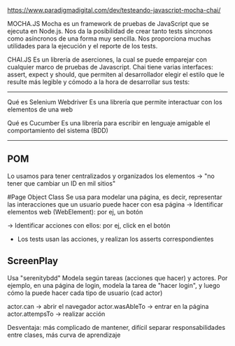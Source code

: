 https://www.paradigmadigital.com/dev/testeando-javascript-mocha-chai/

MOCHA.JS
Mocha es un framework de pruebas de JavaScript que se ejecuta en Node.js. 
Nos da la posibilidad de crear tanto tests síncronos como asíncronos de una forma muy sencilla. 
Nos proporciona muchas utilidades para la ejecución y el reporte de los tests.

CHAI.JS
Es un librería de aserciones, la cual se puede emparejar con cualquier marco de pruebas de Javascript. 
Chai tiene varias interfaces: assert, expect y should, que permiten al desarrollador elegir el estilo 
que le resulte más legible y cómodo a la hora de desarrollar sus tests:

*****************************************************************************

Qué es Selenium Webdriver
Es una librería que permite interactuar con los elementos de una web

Qué es Cucumber
Es una librería para escribir en lenguaje amigable el comportamiento del sistema (BDD)

*******************************************************************************


## POM
Lo usamos para tener centralizados y organizados los elementos -> "no tener que cambiar un ID en mil sitios"

#Page Object Class
Se usa para modelar una página, es decir, representar las interacciones que un usuario puede hacer con esa página
-> Identificar elementos web (WebElement): por ej, un botón

-> Identificar acciones con ellos: por ej, click en el botón   

* Los tests usan las acciones, y realizan los asserts correspondientes

## ScreenPlay
Usa "serenitybdd"
Modela según tareas (acciones que hacer) y actores.
Por ejemplo, en una página de login, modela la tarea de "hacer login", y luego cómo la puede hacer cada tipo de usuario (cad actor)

actor.can -> abrir el navegador
actor.wasAbleTo -> entrar en la página
actor.attempsTo -> realizar acción

Desventaja: más complicado de mantener, difícil separar responsabilidades entre clases, más curva de aprendizaje
